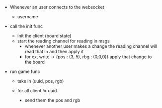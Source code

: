 

- Whenever an user connects to the websocket
    - username
- call the init func
    - init the client (board state)
    - start the reading channel for reading in msgs
        - whenever another user makes a change 
        the reading channel will read that in and then
        apply it
        - for ex, write -> {pos : (3, 5), rbg : (0,0,0)} 
        apply that change to the board


- run game func 
    - take in (uuid, pos, rgb)

    - for all client != uuid 
        - send them the pos and rgb

    